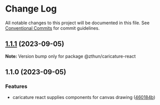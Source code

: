 # Change Log

All notable changes to this project will be documented in this file.
See [Conventional Commits](https://conventionalcommits.org) for commit guidelines.

## [1.1.1](https://github.com/zthun/caricature/compare/v1.1.0...v1.1.1) (2023-09-05)

**Note:** Version bump only for package @zthun/caricature-react





## 1.1.0 (2023-09-05)


### Features

* caricature react supplies components for canvas drawing ([460184b](https://github.com/zthun/caricature/commit/460184b59e76af7b129ef923dcf494038dc02711))
